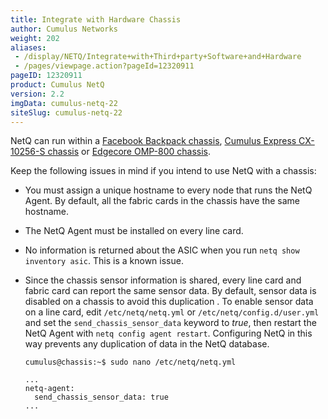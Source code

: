 ```yaml
---
title: Integrate with Hardware Chassis
author: Cumulus Networks
weight: 202
aliases:
 - /display/NETQ/Integrate+with+Third+party+Software+and+Hardware
 - /pages/viewpage.action?pageId=12320911
pageID: 12320911
product: Cumulus NetQ
version: 2.2
imgData: cumulus-netq-22
siteSlug: cumulus-netq-22
---
```


NetQ can run within a [Facebook Backpack
chassis](https://cumulusnetworks.com/products/cumulus-express/getting-started/backpack/),
[Cumulus Express CX-10256-S
chassis](https://cumulusnetworks.com/products/cumulus-express/getting-started/cx10256s-omp800/)
or [Edgecore OMP-800
chassis](https://cumulusnetworks.com/products/cumulus-express/getting-started/cx10256s-omp800/).

Keep the following issues in mind if you intend to use NetQ with a
chassis:

  - You must assign a unique hostname to every node that runs the NetQ
    Agent. By default, all the fabric cards in the chassis have the same
    hostname.
  - The NetQ Agent must be installed on every line card.
  - No information is returned about the ASIC when you run `netq show
    inventory asic`. This is a known issue.
  - Since the chassis sensor information is shared, every line card and
    fabric card can report the same sensor data. By default, sensor data
    is disabled on a chassis to avoid this duplication . To enable
    sensor data on a line card, edit `/etc/netq/netq.yml` or
    `/etc/netq/config.d/user.yml` and set the `send_chassis_sensor_data`
    keyword to *true*, then restart the NetQ Agent with `netq config
    agent restart`. Configuring NetQ in this way prevents any
    duplication of data in the NetQ database.

        cumulus@chassis:~$ sudo nano /etc/netq/netq.yml
         
        ...
        netq-agent:
          send_chassis_sensor_data: true
        ...
